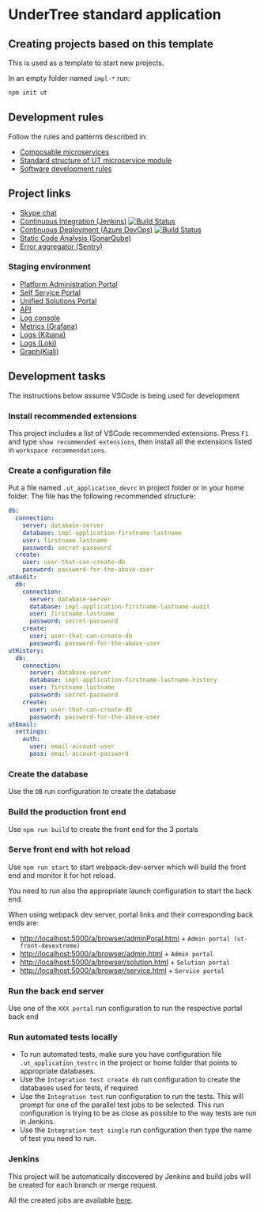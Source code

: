 # UnderTree standard application

## Creating projects based on this template

This is used as a template to start new projects.

In an empty folder named `impl-*` run:

```bash
npm init ut
```

## Development rules

Follow the rules and patterns described in:

- [Composable microservices](https://github.com/softwaregroup-bg/ut-run/blob/master/microservices.md)
- [Standard structure of UT microservice module](https://github.com/softwaregroup-bg/ut-microservice)
- [Software development rules](https://confluence.softwaregroup.com/display/RD/Software+Engineering+Rules)

## Project links

- [Skype chat](https://join.skype.com/kCjJp7cig98r)
- [Continuous Integration (Jenkins)](https://jenkins.softwaregroup.com/job/ut5impl/job/impl-application/)
  [![Build Status](https://jenkins.softwaregroup.com/buildStatus/icon?job=ut5impl/impl-application/master)](https://jenkins.softwaregroup.com/job/ut5impl/job/impl-application/job/master/)
- [Continuous Deployment (Azure DevOps)](https://dev.azure.com/sg-main/env-application/_build)
  [![Build Status](https://dev.azure.com/sg-main/env-application/_apis/build/status/env-application?branchName=cisco)](https://dev.azure.com/sg-main/env-application/_build?view=pipelines)
- [Static Code Analysis (SonarQube)](https://sonar.softwaregroup.com/dashboard?id=impl-application%3Aorigin%2Fmaster)
- [Error aggregator (Sentry)](http://sentry.k8s.softwaregroup-bg.com/sentry/application/dashboard/?statsPeriod=1w)

### Staging environment

- [Platform Administration Portal](https://admin.application.k8s.softwaregroup.com/a/browser/admin.html)
- [Self Service Portal](https://service.application.k8s.softwaregroup.com/a/browser/service.html)
- [Unified Solutions Portal](https://solution.application.k8s.softwaregroup.com/a/browser/solution.html)
- [API](https://admin.application.k8s.softwaregroup.com/api)
- [Log console](https://console.application.k8s.softwaregroup.com)
- [Metrics (Grafana)](http://grafana.k8s.softwaregroup-bg.com/d/ut/ut-performance-metrics?orgId=1&var-Service=All&var-Implementation=application)
- [Logs (Kibana)](http://kibana.k8s.softwaregroup-bg.com/app/discover#/?_g=(time:(from:now-1h,to:now))&_a=(columns:!(impl,env,level,service,name,context,'@meta.mtid','@meta.opcode','@meta.method',msg),filters:!((meta:(index:ut,key:impl,params:(query:application),type:phrase),query:(match_phrase:(impl:application)))),index:ut))
- [Logs (Loki)](http://grafana.k8s.softwaregroup-bg.com/d/ut-log/ut-log?var-Implementation=application)
- [Graph(Kiali)](http://kiali.k8s.softwaregroup-bg.com/kiali/console/graph/namespaces/?edges=responseTime&graphType=app&namespaces=application&unusedNodes=false&operationNodes=false&injectServiceNodes=true&duration=86400&refresh=0&layout=dagre)

## Development tasks

The instructions below assume VSCode is being used for development

### Install recommended extensions

This project includes a list of VSCode recommended extensions.
Press `F1` and type `show recommended extensions`, then install all the
extensions listed in `workspace recommendations`.

### Create a configuration file

Put a file named `.ut_application_devrc` in project folder or in your home folder.
The file has the following recommended structure:

```yaml
db:
  connection:
    server: database-server
    database: impl-application-firstname-lastname
    user: firstname.lastname
    password: secret-password
  create:
    user: user-that-can-create-db
    password: password-for-the-above-user
utAudit:
  db:
    connection:
      server: database-server
      database: impl-application-firstname-lastname-audit
      user: firstname.lastname
      password: secret-password
    create:
      user: user-that-can-create-db
      password: password-for-the-above-user
utHistory:
  db:
    connection:
      server: database-server
      database: impl-application-firstname-lastname-history
      user: firstname.lastname
      password: secret-password
    create:
      user: user-that-can-create-db
      password: password-for-the-above-user
utEmail:
  settings:
    auth:
      user: email-account-user
      pass: email-account-password
```

### Create the database

Use the `DB` run configuration to create the database

### Build the production front end

Use `npm run build` to create the front end for the 3 portals

### Serve front end with hot reload

Use `npm run start` to start webpack-dev-server which will build
the front end and monitor it for hot reload.

You need to run also the appropriate launch configuration to
start the back end.

When using webpack dev server, portal links and their corresponding back ends are:

- [http://localhost:5000/a/browser/adminPoral.html](
   http://localhost:5000/a/browser/admin.html) + `Admin portal (ut-front-devextreme)`
- [http://localhost:5000/a/browser/admin.html](
   http://localhost:5000/a/browser/admin.html) + `Admin portal`
- [http://localhost:5000/a/browser/solution.html](
   http://localhost:5000/a/browser/solution.html) + `Solution portal`
- [http://localhost:5000/a/browser/service.html](
   http://localhost:5000/a/browser/service.html) + `Service portal`

### Run the back end server

Use one of the `XXX portal` run configuration to run the respective portal
back end

### Run automated tests locally

- To run automated tests, make sure you have configuration file `.ut_application_testrc`
  in the project or home folder that points to appropriate databases.
- Use the `Integration test create db` run configuration to create the databases
  used for tests, if required
- Use the `Integration test` run configuration to run the tests.
  This will prompt for one of the parallel test jobs to be selected.
  This run configuration is trying to be as close as possible to the
  way tests are run in Jenkins.
- Use the `Integration test single` run configuration then type the name of test
  you need to run.

### Jenkins

This project will be automatically discovered by Jenkins and build
jobs will be created for each branch or merge request.

All the created jobs are available [here](https://jenkins.softwaregroup.com/view/ut-impl/view/master/job/ut5impl/job/impl-application/).
